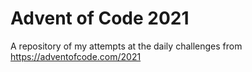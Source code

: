 # Advent of Code 2021
A repository of my attempts at the daily challenges from https://adventofcode.com/2021

